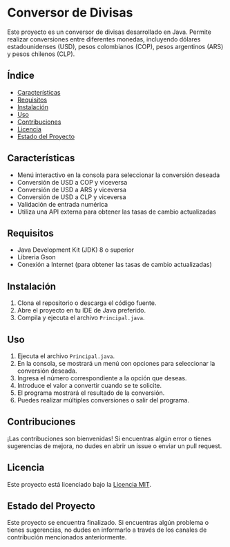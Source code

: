 # Conversor de Divisas

Este proyecto es un conversor de divisas desarrollado en Java. Permite realizar conversiones entre diferentes monedas, incluyendo dólares estadounidenses (USD), pesos colombianos (COP), pesos argentinos (ARS) y pesos chilenos (CLP).

## Índice

- [Características](#características)
- [Requisitos](#requisitos)
- [Instalación](#instalación)
- [Uso](#uso)
- [Contribuciones](#contribuciones)
- [Licencia](#licencia)
- [Estado del Proyecto](#estado-del-proyecto)

## Características

- Menú interactivo en la consola para seleccionar la conversión deseada
- Conversión de USD a COP y viceversa
- Conversión de USD a ARS y viceversa
- Conversión de USD a CLP y viceversa
- Validación de entrada numérica
- Utiliza una API externa para obtener las tasas de cambio actualizadas

## Requisitos

- Java Development Kit (JDK) 8 o superior
- Libreria Gson
- Conexión a Internet (para obtener las tasas de cambio actualizadas)

## Instalación

1. Clona el repositorio o descarga el código fuente.
2. Abre el proyecto en tu IDE de Java preferido.
3. Compila y ejecuta el archivo `Principal.java`.

## Uso

1. Ejecuta el archivo `Principal.java`.
2. En la consola, se mostrará un menú con opciones para seleccionar la conversión deseada.
3. Ingresa el número correspondiente a la opción que deseas.
4. Introduce el valor a convertir cuando se te solicite.
5. El programa mostrará el resultado de la conversión.
6. Puedes realizar múltiples conversiones o salir del programa.

## Contribuciones

¡Las contribuciones son bienvenidas! Si encuentras algún error o tienes sugerencias de mejora, no dudes en abrir un issue o enviar un pull request.

## Licencia

Este proyecto está licenciado bajo la [Licencia MIT](LICENSE).

## Estado del Proyecto

Este proyecto se encuentra finalizado. Si encuentras algún problema o tienes sugerencias, no dudes en informarlo a través de los canales de contribución mencionados anteriormente.
